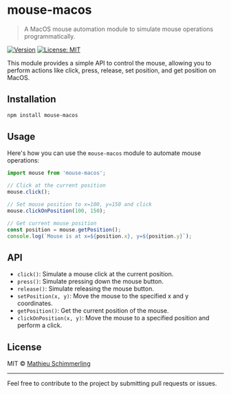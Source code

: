 # mouse-macos

> A MacOS mouse automation module to simulate mouse operations programmatically.

[![Version](https://img.shields.io/badge/version-0.1.0-green.svg)](https://github.com/matschik/mouse-macos)
[![License: MIT](https://img.shields.io/badge/License-MIT-yellow.svg)](https://opensource.org/licenses/MIT)

This module provides a simple API to control the mouse, allowing you to perform actions like click, press, release, set position, and get position on MacOS.

## Installation

```bash
npm install mouse-macos
```

## Usage

Here's how you can use the `mouse-macos` module to automate mouse operations:

```js
import mouse from 'mouse-macos';

// Click at the current position
mouse.click();

// Set mouse position to x=100, y=150 and click
mouse.clickOnPosition(100, 150);

// Get current mouse position
const position = mouse.getPosition();
console.log(`Mouse is at x=${position.x}, y=${position.y}`);
```

## API

- `click()`: Simulate a mouse click at the current position.
- `press()`: Simulate pressing down the mouse button.
- `release()`: Simulate releasing the mouse button.
- `setPosition(x, y)`: Move the mouse to the specified x and y coordinates.
- `getPosition()`: Get the current position of the mouse.
- `clickOnPosition(x, y)`: Move the mouse to a specified position and perform a click.

## License

MIT © [Mathieu Schimmerling](mailto:mathieu.schimmerling@protonmail.com)

---

Feel free to contribute to the project by submitting pull requests or issues.
